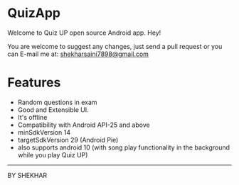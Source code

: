 # QuizApp

Welcome to Quiz UP open source Android app.
Hey!

You are welcome to suggest any changes, just send a pull request or you can E-mail me at: shekharsaini7898@gmail.com

# Features

- Random questions in exam
- Good and Extensible UI.
- It's offline
- Compatibility with Android API-25 and above
- minSdkVersion 14
- targetSdkVersion 29 (Android Pie)
- also supports android 10 (with song play functionality in the background while you play Quiz UP)

---

BY SHEKHAR
